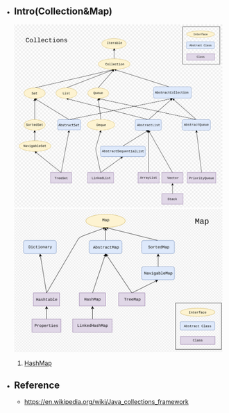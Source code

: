 * ## Intro(Collection&Map)

    ![](/.images/doc/base/collection/collection-framework-01.png ':size=42%')
    ![](/.images/doc/base/collection/collection-framework-02.png ':size=54%')

    1. [HashMap](./hashmap.md)

* ## Reference

    + https://en.wikipedia.org/wiki/Java_collections_framework